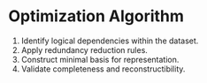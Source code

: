# Optimization Algorithm
1. Identify logical dependencies within the dataset.
2. Apply redundancy reduction rules.
3. Construct minimal basis for representation.
4. Validate completeness and reconstructibility.
